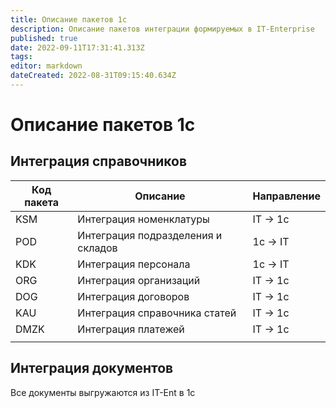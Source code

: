 ```yaml
---
title: Описание пакетов 1с
description: Описание пакетов интеграции формируемых в IT-Enterprise
published: true
date: 2022-09-11T17:31:41.313Z
tags: 
editor: markdown
dateCreated: 2022-08-31T09:15:40.634Z
---
```


# Описание пакетов 1с

## Интеграция справочников

| Код пакета | Описание                           | Направление |
| ---------- | ---------------------------------- | ----------- |
| KSM        | Интеграция номенклатуры            | IT -> 1c    |
| POD        | Интеграция подразделения и складов | 1с -> IT    |
| KDK        | Интеграция персонала               | 1с -> IT    |
| ORG        | Интеграция организаций             | IT -> 1c    |
| DOG        | Интеграция договоров               | IT -> 1c    |
| KAU        | Интеграция справочника статей      | IT -> 1c    |
| DMZK       | Интеграция платежей                | IT -> 1c    |
|            |                                    |             |

## Интеграция документов

Все документы выгружаются из IT-Ent в 1с

###
